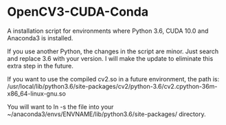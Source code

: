# OpenCV3-CUDA-Conda
A installation script for environments where Python 3.6, CUDA 10.0 and Anaconda3 is installed.

If you use another Python, the changes in the script are minor.  Just search and replace 3.6 with your version.  I will make the update to eliminate this extra step in the future.

If you want to use the compiled cv2.so in a future environment, the path is:
/usr/local/lib/python3.6/site-packages/cv2/python-3.6/cv2.cpython-36m-x86_64-linux-gnu.so

You will want to ln -s the file into your
~/anaconda3/envs/ENVNAME/lib/python3.6/site-packages/ directory.
